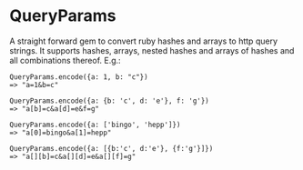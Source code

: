 # QueryParams

A straight forward gem to convert ruby hashes and arrays to http query strings. It supports hashes, arrays, nested hashes and arrays of hashes and all combinations thereof. E.g.:

    QueryParams.encode({a: 1, b: "c"})
    => "a=1&b=c"

    QueryParams.encode({a: {b: 'c', d: 'e'}, f: 'g'})
    => "a[b]=c&a[d]=e&f=g"

    QueryParams.encode({a: ['bingo', 'hepp']})
    => "a[0]=bingo&a[1]=hepp"

    QueryParams.encode({a: [{b:'c', d:'e'}, {f:'g'}]})
    => "a[][b]=c&a[][d]=e&a[][f]=g"
